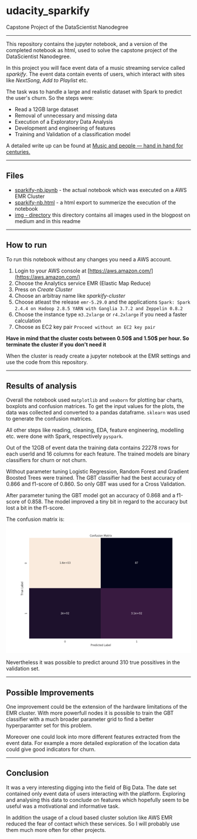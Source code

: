 
# udacity_sparkify
 Capstone Project of the DataScientist Nanodegree
___

This repository contains the jupyter notebook, and a version of the completed notebook as html, used to solve the capstone project of the DataScientist Nanodegree.

In this project you will face event data of a music streaming service called *sparkify*. The event data contain events of users, which interact with sites like *NextSong*, *Add to Playlist* etc.

The task was to handle a large and realistic dataset with Spark to predict the user's churn. 
So the steps were:

 - Read a 12GB large dataset
 - Removal of unnecessary and missing data
 - Execution of a Exploratory Data Analysis
 - Development and engineering of features
 - Training and Validation of a classification model 
 
A detailed write up can be found at [Music and people — hand in hand for centuries.](https://medium.com/@c.rausch020/music-and-people-hand-in-hand-for-centuries-a253af2378fc)

___
## Files

 - [sparkify-nb.ipynb](https://github.com/step4/udacity_sparkify/blob/master/sparkify-nb.ipynb "sparkify-nb.ipynb") - the actual notebook which was executed on a AWS EMR Cluster
 - [sparkify-nb.html](https://github.com/step4/udacity_sparkify/blob/master/sparkify-nb.html "sparkify-nb.html") - a html export to summerize the execution of the notebook
 - [img - directory](https://github.com/step4/udacity_sparkify/tree/master/img) this directory contains all images used in the blogpost on medium and in this readme 

___
## How to run
To run this notebook without any changes you need a AWS account.

 1. Login to your AWS console at [https://aws.amazon.com/](https://aws.amazon.com/)
 2. Choose the Analytics service EMR (Elastic Map Reduce)
 3. Press on *Create Cluster*
 4. Choose an arbitray name like *sparkify-cluster*
 5. Choose atleast the release `emr-5.29.0` and the applications `Spark: Spark 2.4.4 on Hadoop 2.8.5 YARN with Ganglia 3.7.2 and Zeppelin 0.8.2`
 6. Choose the instance type `m3.2xlarge` or `r4.2xlarge` if you need a faster calculation
 7. Choose as EC2 key pair `Proceed without an EC2 key pair`
 
**Have in mind that the cluster costs between 0.50$ and 1.50$ per hour. So terminate the cluster if you don't need it**

When the cluster is ready create a jupyter notebook at the EMR settings and use the code from this repository.
___
## Results of analysis
Overall the notebook used `matplotlib` and `seaborn` for plotting bar charts, boxplots and confusion matrices. To get the input values for the plots, the data was collected and converted to a pandas dataframe.
`sklearn` was used to generate the confusion matrices.

All other steps like reading, cleaning, EDA, feature engineering, modelling etc. were done with Spark, respectively `pyspark`.

Out of the 12GB of event data the training data contains 22278 rows for each userId and 16 columns for each feature.
The trained models are binary classifiers for churn or not churn.

Without parameter tuning Logistic Regression, Random Forest and Gradient Boosted Trees were trained. The GBT classifier had the best accuracy of 0.866 and f1-score of 0.860. So only GBT was used for a Cross Validation.

After parameter tuning the GBT model got an accuracy of 0.868 and a f1-score of 0.858.
The model improved a tiny bit in regard to the accuracy but lost a bit in the f1-score.

The confusion matrix is:
![Confusion Matrix Tuned GBT Model](https://github.com/step4/udacity_sparkify/blob/master/img/gbt_cv_conf.PNG?raw=true)

Nevertheless it was possible to predict around 310 true possitives in the validation set.

___
## Possible Improvements

One improvement could be the extension of the hardware limitations of the EMR cluster. With more powerfull nodes it is possible to train the GBT classifier with a much broader parameter grid to find a better hyperparamter set for this problem.

Moreover one could look into more different features extracted from the event data. For example a more detailed exploration of the location data could give good indicators for churn.

___
## Conclusion

It was a very interesting digging into the field of Big Data. The date set contained only event data of users interacting with the platform. Exploring and analysing this data to conclude on features which hopefully seem to be useful was a motivational and informative task.

In addition the usage of a cloud based cluster solution like AWS EMR reduced the fear of contact which these services. So I will probably use them much more often for other projects.
